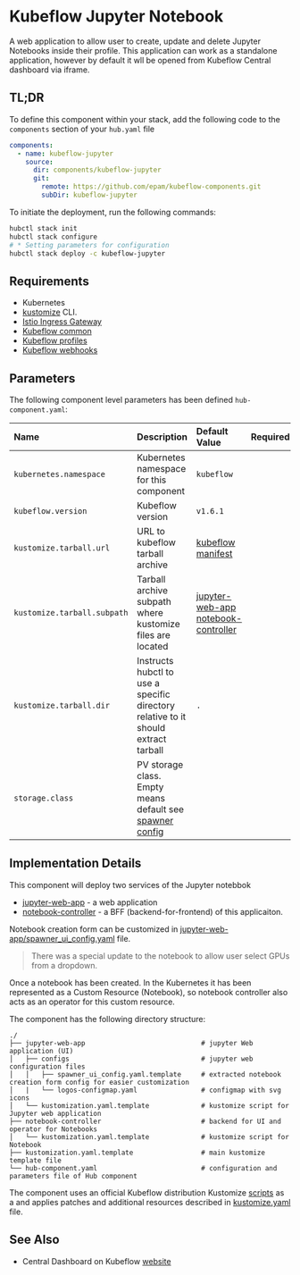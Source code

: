 # Kubeflow Jupyter Notebook

A web application to allow user to create, update and delete Jupyter Notebooks inside their profile. This application
can work as a standalone application, however by default it wll be opened from Kubeflow Central dashboard via iframe.

## TL;DR

To define this component within your stack, add the following code to the `components` section of your  `hub.yaml` file

```yaml  
components:
  - name: kubeflow-jupyter
    source:
      dir: components/kubeflow-jupyter
      git:
        remote: https://github.com/epam/kubeflow-components.git
        subDir: kubeflow-jupyter
```

To initiate the deployment, run the following commands:

  ```bash
hubctl stack init
hubctl stack configure
# * Setting parameters for configuration
hubctl stack deploy -c kubeflow-jupyter
```

## Requirements

- Kubernetes
- [kustomize](https://kustomize.io) CLI.
- [Istio Ingress Gateway](../istio-ingressgateway)
- [Kubeflow common](../kubeflow-common)
- [Kubeflow profiles](../kubeflow-profiles)
- [Kubeflow webhooks](../kubeflow-webhooks)

## Parameters

The following component level parameters has been defined `hub-component.yaml`:

| Name | Description | Default Value | Required |
|:-----|:------------|:--------------|:--------:|
| `kubernetes.namespace`  | Kubernetes namespace for this component                   | `kubeflow` | |
| `kubeflow.version`      | Kubeflow version | `v1.6.1`| |
| `kustomize.tarball.url` | URL to kubeflow tarball archive | [kubeflow manifest](https://github.com/kubeflow/manifests/tree/master)|          |
| `kustomize.tarball.subpath` | Tarball archive subpath where kustomize files are located | [jupyter-web-app](https://github.com/kubeflow/manifests/tree/master/apps/jupyter/jupyter-web-app/upstream) [notebook-controller](https://github.com/kubeflow/manifests/tree/master/apps/jupyter/notebook-controller/upstream) |          |
| `kustomize.tarball.dir` | Instructs hubctl to use a specific directory relative to it should extract tarball | `.` |
| `storage.class` | PV storage class. Empty means default see [spawner config](https://github.com/kubeflow/manifests/blob/v1.5.1/apps/jupyter/jupyter-web-app/upstream/base/configs/spawner_ui_config.yaml#L84) | | |

## Implementation Details

This component will deploy two services of the Jupyter notebbok

- [jupyter-web-app](jupyter-web-app) - a web application
- [notebook-controller](notebook-controller) - a BFF (backend-for-frontend) of this applicaiton.

Notebook creation form can be customized
in [jupyter-web-app/spawner_ui_config.yaml](components/kubeflow-jupyter/jupyter-web-app/spawner_ui_config.yaml.template)
file.

> There was a special update to the notebook to allow user select GPUs from a dropdown.

Once a notebook has been created. In the Kubernetes it has been represented as a Custom Resource (Notebook), so notebook
controller also acts as an operator for this custom resource.

The component has the following directory structure:

```text
./
├── jupyter-web-app                             # jupyter Web application (UI)
│   ├── configs                                 # jupyter web configuration files 
│   │   ├── spawner_ui_config.yaml.template     # extracted notebook creation form config for easier customization
│   |   └── logos-configmap.yaml                # configmap with svg icons
│   └── kustomization.yaml.template             # kustomize script for Jupyter web application
├── notebook-controller                         # backend for UI and operator for Notebooks
│   └── kustomization.yaml.template             # kustomize script for Notebook
├── kustomization.yaml.template                 # main kustomize template file
└── hub-component.yaml                          # configuration and parameters file of Hub component
```

The component uses an official Kubeflow distribution Kustomize [scripts]("https://github.com/kubeflow/manifests/") as a
and applies patches and additional resources described in [kustomize.yaml](kustomization.yaml.template) file.

## See Also

- Central Dashboard on Kubeflow [website](https://www.kubeflow.org/docs/components/central-dash/overview/)
